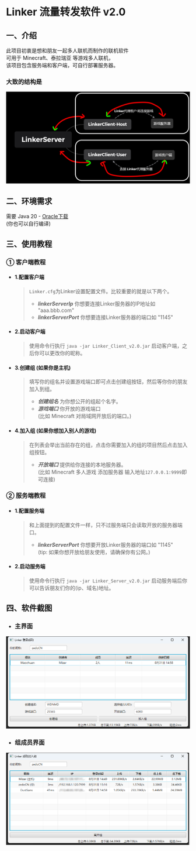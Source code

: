 # Linker 流量转发软件 v2.0

## 一、介绍

此项目初衷是想和朋友一起多人联机而制作的联机软件  
可用于 Minecraft、泰拉瑞亚 等游戏多人联机，  
该项目包含服务端和客户端，可自行部署服务器。

### 大致的结构是

![alt 结构](./img/3.png)

## 二、环境需求

需要 Java 20 - [Oracle下载](https://www.oracle.com/java/technologies/downloads/#java20)  
(你也可以自行编译)

## 三、使用教程

### ① 客户端教程

* #### 1.配置客户端
  > ```Linker.cfg```为Linker设置配置文件。比较重要的就是以下两个。
  > - ***linkerServerIp*** 你想要连接Linker服务器的IP地址如 "aaa.bbb.com"
  > - ***linkerServerPort*** 你想要连接Linker服务器的端口如 "1145"
* #### 2.启动客户端
  > 使用命令行执行
  > ```java -jar Linker_Client_v2.0.jar```
  > 启动客户端，之后你可以更改你的昵称。
* #### 3.创建组 (如果你是主机)
  > 填写你的组名并设置游戏端口即可点击创建组按钮，然后等你你的朋友加入到组。
  > - ***创建组名*** 为你想公开的组起个名字。
  > - ***游戏端口*** 你开放的游戏端口  
      (比如 Minecraft 对局域网开放后的端口。)
* #### 4.加入组 (如果你想加入别人的游戏)
  > 在列表会举出当前存在的组，点击你需要加入的组的项目然后点击加入组按钮。
  > - ***开放端口*** 提供给你连接的本地服务器。  
      (比如 Minecraft 多人游戏 添加服务器 输入地址```127.0.0.1:9999```即可连接)

### ② 服务端教程

* #### 1.配置服务端
  > 和上面提到的配置文件一样，只不过服务端只会读取开放的服务器端口。
  >
  > - ***linkerServerPort*** 你想要开放Linker服务器的端口如 "1145"  
      (tip: 如果你想开放给朋友使用，请确保你有公网。)
* #### 2.启动服务端
  >
  > 使用命令行执行
  > ```java -jar Linker_Server_v2.0.jar```
  > 启动服务端后你可以告诉朋友们你的(ip、域名)地址。

## 四、软件截图

* ### 主界面

![alt 主界面](./img/1.png)

* ### 组成员界面

![alt 组成员界面](./img/2.png)


